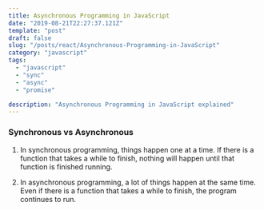 ```yaml
---
title: Asynchronous Programming in JavaScript
date: "2019-08-21T22:27:37.121Z"
template: "post"
draft: false
slug: "/posts/react/Asynchronous-Programming-in-JavaScript"
category: "javascript"
tags:
  - "javascript"
  - "sync"
  - "async"
  - "promise"

description: "Asynchronous Programming in JavaScript explained"
---
```


### Synchronous vs Asynchronous

1. In synchronous programming, things happen one at a time. If there is a function that takes a while to finish, nothing will happen until that function is finished running.

2. In asynchronous programming, a lot of things happen at the same time. Even if there is a function that takes a while to finish, the program continues to run.
